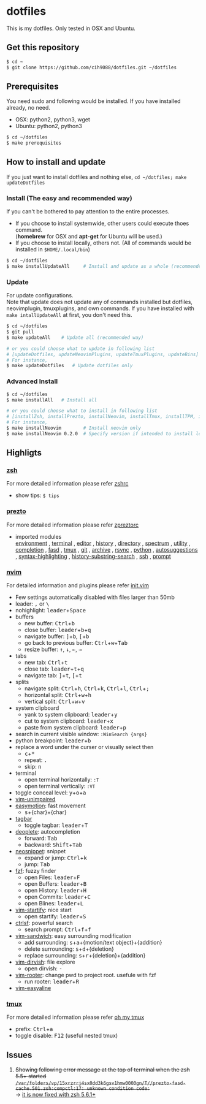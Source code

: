 # dotfiles
This is my dotfiles. Only tested in OSX and Ubuntu.

## Get this repository
```bash
$ cd ~
$ git clone https://github.com/cih9088/dotfiles.git ~/dotfiles
```

## Prerequisites
You need sudo and following would be installed. If you have installed already, no need.
* OSX: python2, python3, wget
* Ubuntu: python2, python3
```bash
$ cd ~/dotfiles
$ make prerequisites
```
<!-- ```bash -->
<!-- $ cd ~/dotfiles -->
<!-- # You have to be in dotfiles directory!! -->
<!-- $ ./prerequisites.sh -->
<!-- ``` -->

## How to install and update
If you just want to install dotfiles and nothing else,
`cd ~/dotfiles; make updateDotfiles`

### Install (The easy and recommended way)
If you can't be bothered to pay attention to the entire processes.
- If you choose to install systemwide, other users could execute thoes command. \
(**homebrew** for OSX and **apt-get** for Ubuntu will be used.)
- If you choose to install locally, others not.
(All of commands would be installed in `$HOME/.local/bin`)

```bash
$ cd ~/dotfiles
$ make installUpdateAll     # Install and update as a whole (recommended way)
```

### Update
For update configurations. \
Note that update does not update any of commands installed but dotfiles, neovimplugin, tmuxplugins, and own commands.
If you have installed with `make intallUpdateAll` at first, you don't need this.
```bash
$ cd ~/dotfiles
$ git pull
$ make updateAll    # Update all (recommended way)

# or you could choose what to update in following list
# [updateDotfiles, updateNeovimPlugins, updateTmuxPlugins, updateBins]
# For instance,
$ make updateDotfiles   # Update dotfiles only
```


### Advanced Install
```bash
$ cd ~/dotfiles
$ make installAll   # Install all

# or you could choose what to install in following list
# [installZsh, installPrezto, installNeovim, installTmux, installTPM, installBins]
# For instance,
$ make installNeovim        # Install neovim only
$ make installNeovim 0.2.0  # Specify version if intended to install locally
```


## Highligts

### [zsh](https://github.com/tmux/tmux)
For more detailed information please refer [zshrc](https://github.com/cih9088/dotfiles/blob/master/zsh/zshrc)
- show tips: `$ tips`

### [prezto](https://github.com/sorin-ionescu/prezto)
For more detailed information please refer [zpreztorc](https://github.com/cih9088/dotfiles/blob/master/zsh/zpreztorc)
- imported modules \
[environment](https://github.com/sorin-ionescu/prezto/tree/master/modules/environment)
, [terminal](https://github.com/sorin-ionescu/prezto/tree/master/modules/terminal)
, [editor](https://github.com/sorin-ionescu/prezto/tree/master/modules/editor)
, [history](https://github.com/sorin-ionescu/prezto/tree/master/modules/history)
, [directory](https://github.com/sorin-ionescu/prezto/tree/master/modules/directory)
, [spectrum](https://github.com/sorin-ionescu/prezto/tree/master/modules/spectrum)
, [utility](https://github.com/sorin-ionescu/prezto/tree/master/modules/utility)
, [completion](https://github.com/sorin-ionescu/prezto/tree/master/modules/completion)
, [fasd](https://github.com/sorin-ionescu/prezto/tree/master/modules/fasd)
, [tmux](https://github.com/sorin-ionescu/prezto/tree/master/modules/tmux)
, [git](https://github.com/sorin-ionescu/prezto/tree/master/modules/git)
, [archive](https://github.com/sorin-ionescu/prezto/tree/master/modules/archive)
, [rsync](https://github.com/sorin-ionescu/prezto/tree/master/modules/rsync)
, [python](https://github.com/sorin-ionescu/prezto/tree/master/modules/python)
, [autosuggestions](https://github.com/sorin-ionescu/prezto/tree/master/modules/autosuggestions)
, [syntax-highlighting](https://github.com/sorin-ionescu/prezto/tree/master/modules/syntax-highlighting)
, [history-substring-search](https://github.com/sorin-ionescu/prezto/tree/master/modules/history-substring-search)
, [ssh](https://github.com/sorin-ionescu/prezto/tree/master/modules/ssh)
, [prompt](https://github.com/sorin-ionescu/prezto/tree/master/modules/prompt)

### [nvim](https://github.com/neovim/neovim)
For detailed information and plugins please refer [init.vim](https://github.com/cih9088/dotfiles/blob/master/vim/vimrc)
- Few settings automatically disabled with files larger than 50mb
- leader: <kbd>,</kbd> or <kbd>\\</kbd>
- nohighlight: <kbd>leader</kbd>+<kbd>Space</kbd>
- buffers
    - new buffer: <kbd>Ctrl</kbd>+<kbd>b</kbd>
    - close buffer: <kbd>leader</kbd>+<kbd>b</kbd>+<kbd>q</kbd>
    - navigate buffer: <kbd>\]</kbd>+<kbd>b</kbd>, <kbd>\[</kbd>+<kbd>b</kbd>
    - go back to previous buffer: <kbd>Ctrl</kbd>+<kbd>w</kbd>+<kbd>Tab</kbd>
    - resize buffer: <kbd>&uparrow;</kbd>, <kbd>&downarrow;</kbd>, <kbd>&leftarrow;</kbd>, <kbd>&rightarrow;</kbd>
- tabs
    - new tab: <kbd>Ctrl</kbd>+<kbd>t</kbd>
    - close tab: <kbd>leader</kbd>+<kbd>t</kbd>+<kbd>q</kbd>
    - navigate tab: <kbd>\]</kbd>+<kbd>t</kbd>, <kbd>\[</kbd>+<kbd>t</kbd>
- splits
    - navigate split: <kbd>Ctrl</kbd>+<kbd>h</kbd>, <kbd>Ctrl</kbd>+<kbd>k</kbd>, <kbd>Ctrl</kbd>+<kbd>l</kbd>, <kbd>Ctrl</kbd>+<kbd>;</kbd>
    - horizontal split: <kbd>Ctrl</kbd>+<kbd>w</kbd>+<kbd>h</kbd>
    - vertical split: <kbd>Ctrl</kbd>+<kbd>w</kbd>+<kbd>v</kbd>
- system clipboard
    - yank to system clipboard: <kbd>leader</kbd>+<kbd>y</kbd>
    - cut to system clipboard: <kbd>leader</kbd>+<kbd>x</kbd>
    - paste from system clipboard: <kbd>leader</kbd>+<kbd>p</kbd>
- search in current visible window: `:WinSearch {args}`
- python breakpoint: <kbd>leader</kbd>+<kbd>b</kbd>
- replace a word under the curser or visually select then
    - <kbd>c</kbd>+<kbd>*</kbd>
    - repeat: <kbd>.</kbd>
    - skip: <kbd>n</kbd>
- terminal
    - open terminal horizontally: `:T`
    - open terminal vertically: `:VT`
- toggle conceal level: <kbd>y</kbd>+<kbd>o</kbd>+<kbd>a</kbd>
- [vim-unimpaired](https://github.com/tpope/vim-unimpaired)
- [easymotion](https://github.com/easymotion/vim-easymotion): fast movement
    - <kbd>s</kbd>+{char}+{char}
- [tagbar](https://github.com/majutsushi/tagbar)
    - toggle tagbar: <kbd>leader</kbd>+<kbd>T</kbd>
- [deoplete](https://github.com/Shougo/deoplete.nvim): autocompletion
    - forward: <kbd>Tab</kbd>
    - backward: <kbd>Shift</kbd>+<kbd>Tab</kbd>
- [neosnippet](https://github.com/Shougo/neosnippet.vim): snippet
    - expand or jump: <kbd>Ctrl</kbd>+<kbd>k</kbd>
    - jump: <kbd>Tab</kbd>
- [fzf](https://github.com/junegunn/fzf.vim): fuzzy finder
    - open Files: <kbd>leader</kbd>+<kbd>F</kbd>
    - open Buffers: <kbd>leader</kbd>+<kbd>B</kbd>
    - open History: <kbd>leader</kbd>+<kbd>H</kbd>
    - open Commits: <kbd>leader</kbd>+<kbd>C</kbd>
    - open Blines: <kbd>leader</kbd>+<kbd>L</kbd>
- [vim-startify](https://github.com/mhinz/vim-startify): nice start
    - open startify: <kbd>leader</kbd>+<kbd>S</kbd>
- [ctrlsf](https://github.com/dyng/ctrlsf.vim): powerful search
    - search prompt: <kbd>Ctrl</kbd>+<kbd>f</kbd>+<kbd>f</kbd>
- [vim-sandwich](https://github.com/machakann/vim-sandwich): easy surrounding modification
    - add surrounding: <kbd>s</kbd>+<kbd>a</kbd>+{motion/text object}+{addition}
    - delete surrounding: <kbd>s</kbd>+<kbd>d</kbd>+{deletion}
    - replace surrounding: <kbd>s</kbd>+<kbd>r</kbd>+{deletion}+{addition}
- [vim-dirvish](https://github.com/justinmk/vim-dirvish): file explore
    - open dirvish: <kbd>-</kbd>
- [vim-rooter](https://github.com/airblade/vim-rooter): change pwd to project root. usefule with fzf
    - run rooter: <kbd>leader</kbd>+<kbd>R</kbd>
- [vim-easyaline](https://github.com/junegunn/vim-easy-align)

### [tmux](https://github.com/tmux/tmux)
For more detailed information please refer [oh my tmux](https://github.com/gpakosz/.tmux)
- prefix: <kbd>Ctrl</kbd>+<kbd>a</kbd>
- toggle disable: <kbd>F12</kbd> (useful nested tmux)

<!-- ## Install it as a whole -->
<!-- Following list would be installed by itself with prompt.  -->
<!-- If you choose to install systemwide, other users could execute thoes command. -->
<!-- (homebrew for OSX and apt-get for Ubuntu will be used.) -->
<!-- If you choose to install locally, others not. -->
<!-- (All of command would be installed in `$HOME/.local`) -->
<!-- * [zsh](http://www.zsh.org/) -->
<!-- * [prezto](https://github.com/sorin-ionescu/prezto) -->
<!-- * personal dotfiles -->
<!-- * [neovim](https://neovim.io/) and plugins (please refer `init.vim` for the details) -->
<!-- * [tmux](https://github.com/tmux/tmux) -->
<!-- * personal bin -->
<!--     [> * [tree](https://linux.die.net/man/1/tree) <] -->
<!--     [> * [fd](https://github.com/sharkdp/fd) <] -->
<!--     [> * [thefuck](https://github.com/nvbn/thefuck) <] -->
<!--     [> * [ripgrep](https://github.com/nvbn/thefuck) <] -->
<!--     [> * [trdl](https://github.com/tldr-pages/tldr) <] -->
<!--     [> * [ranger](https://github.com/ranger/ranger) <] -->
<!--     [> * [bash-snippets (transfer, cheat only)](https://github.com/alexanderepstein/Bash-Snippets) <] -->
<!-- ```bash -->
<!-- $ cd ~/dotfiles -->
<!-- # You have to be in dotfiles directory!! -->
<!-- $ ./install.sh -->
<!-- # Only if you need my dev environment -->
<!-- $ ./setup_python_dev.sh     # setup python dev environment -->
<!-- $ ./setup_shell_dev.sh      # setup shell dev envrionment -->
<!-- ``` -->

## Issues
1. ~~Showing following error message at the top of terminal when the zsh 5.5+ started \
    `/var/folders/vp/15xrzrrj4sx0dd3k6gsv1hmw0000gn/T//prezto-fasd-cache.501.zsh:compctl:17: unknown condition code:`~~ \
    -> [it is now fixed with zsh 5.6.1+](https://github.com/sorin-ionescu/prezto/issues/1569)

<!--
## For MAC
Install [brew](https://brew.sh/index_ko.html) first
```bash
$ /usr/bin/ruby -e "$(curl -fsSL https://raw.githubusercontent.com/Homebrew/install/master/install)"
```

## Installation of [Prezto](https://github.com/sorin-ionescu/prezto)
1. Install zsh
    ```bash
    $ brew install zsh            # For Mac
    $ sudo apt-get install zsh    # For Ubuntu
    ```
2. Launch zsh
    ```bash
    $ zsh
    ```
3. Run prezto_setup.sh
    ```bash
    $ ./script/prezto_setup.sh
    ```
4. (Optional) Set Zsh as your default shell
    ```bash
    $ chsh -s /bin/zsh
    ```

## Installation of [neovim](https://github.com/neovim/neovim/wiki/Installing-Neovim) and plugin setup
---
**MAC ONLY**: You need to install Python2 and Python3 managed by Homebrew
```bash
$ brew install python2  # python2
$ brew install python   # python3
```
---

1. Install neovim
    ```bash
    # For Mac
    $ brew install neovim

    # For Ubuntu
    $ sudo apt-get install software-properties-common
    $ sudo add-apt-repository ppa:neovim-ppa/stable
    $ sudo apt-get update
    $ sudo apt-get install neovim
    $ sudo apt-get install python-dev python-pip python3-dev python3-pip
    ```

2. Install neovim with python3 support
	```bash
	$ pip3 install neovim --upgarde
	```

3. Install [fd](https://github.com/sharkdp/fd)
    ```bash
    $ brew install fd                   # For Mac
    $ sudo dpkg -i fd_6.2.0_amd64.deb   # adapt version number and architecture
    ```

## Installation of tmux
1. Run tmux_setup.sh
    ```bash
    $ ./script/tmux_setup.sh
    ```

## Copy dot files
1. Run dot_setup.sh
    ```bash
    $ cd script # important! you have to be in script directory!!
    $ ./dot_setup.sh
    ```
-->
